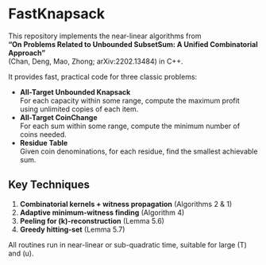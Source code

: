 # FastKnapsack

This repository implements the near-linear algorithms from  
**“On Problems Related to Unbounded SubsetSum: A Unified Combinatorial Approach”**  
(Chan, Deng, Mao, Zhong; arXiv:2202.13484) in C++.

It provides fast, practical code for three classic problems:

- **All-Target Unbounded Knapsack**  
  For each capacity within some range, compute the maximum profit using unlimited copies of each item.
- **All-Target CoinChange**  
  For each sum within some range, compute the minimum number of coins needed.
- **Residue Table**  
  Given coin denominations, for each residue, find the smallest achievable sum.

## Key Techniques

1. **Combinatorial kernels + witness propagation** (Algorithms 2 & 1)  
2. **Adaptive minimum-witness finding** (Algorithm 4)  
3. **Peeling for \(k\)-reconstruction** (Lemma 5.6)  
4. **Greedy hitting-set** (Lemma 5.7)  

All routines run in near-linear or sub-quadratic time, suitable for large \(T\) and \(u\).

